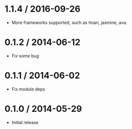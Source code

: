 # 1.1.4 / 2016-09-26

  * More frameworks supported, such as tman, jasmine, ava.

# 0.1.2 / 2014-06-12

  * Fix some bug

# 0.1.1 / 2014-06-02

  * Fix module deps

# 0.1.0 / 2014-05-29

  * Initial release
